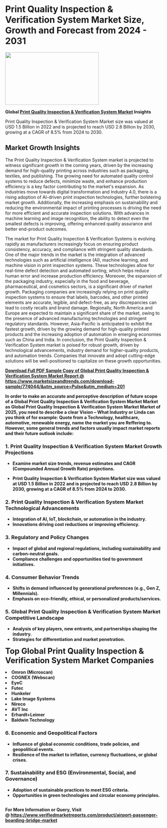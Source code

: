 <H1>Print Quality Inspection & Verification System Market Size, Growth and Forecast from 2024 - 2031</H1><img class="aligncenter size-medium wp-image-584254" src="https://thirdeyenews.in/wp-content/uploads/2024/09/Global-Market-Research-300x168.jpeg" alt="" width="300" height="168" /><p><strong>Global&nbsp;<a href="https://www.marketsizeandtrends.com/download-sample/774044/&amp;utm_source=Pulse&amp;utm_medium=201">Print Quality Inspection & Verification System Market</a> Insights</strong></p><p>Print Quality Inspection & Verification System Market size was valued at USD 1.5 Billion in 2022 and is projected to reach USD 2.8 Billion by 2030, growing at a CAGR of 8.5% from 2024 to 2030.</p><p><h2>Market Growth Insights</h2> <p>The Print Quality Inspection & Verification System market is projected to witness significant growth in the coming years, driven by the increasing demand for high-quality printing across industries such as packaging, textiles, and publishing. The growing need for automated quality control systems to reduce defects, minimize waste, and enhance production efficiency is a key factor contributing to the market's expansion. As industries move towards digital transformation and Industry 4.0, there is a rising adoption of AI-driven print inspection technologies, further bolstering market growth. Additionally, the increasing emphasis on sustainability and reducing the environmental impact of printing processes is driving the need for more efficient and accurate inspection solutions. With advances in machine learning and image recognition, the ability to detect even the smallest defects is improving, offering enhanced quality assurance and better end-product outcomes.</p> <p><strong><a href="#"></a></strong></p> <p>The market for Print Quality Inspection & Verification Systems is evolving rapidly as manufacturers increasingly focus on ensuring product consistency, accuracy, and compliance with stringent quality standards. One of the major trends in the market is the integration of advanced technologies such as artificial intelligence (AI), machine learning, and machine vision in print inspection systems. These technologies allow for real-time defect detection and automated sorting, which helps reduce human error and increase production efficiency. Moreover, the expansion of the packaging industry, especially in the food and beverage, pharmaceutical, and cosmetics sectors, is a significant driver of market growth. Packaging companies are increasingly relying on print quality inspection systems to ensure that labels, barcodes, and other printed elements are accurate, legible, and defect-free, as any discrepancies can lead to costly recalls and brand damage. Regionally, North America and Europe are expected to maintain a significant share of the market, owing to the presence of advanced manufacturing technologies and stringent regulatory standards. However, Asia-Pacific is anticipated to exhibit the fastest growth, driven by the growing demand for high-quality printed products and the increasing adoption of automation in emerging economies such as China and India. In conclusion, the Print Quality Inspection & Verification System market is poised for robust growth, driven by technological advancements, industry demand for higher-quality products, and automation trends. Companies that innovate and adopt cutting-edge solutions will be well-positioned to capitalize on these growth opportunities.</p> <p><strong><a href="#"></p><p><span class=""><strong>Download Full PDF Sample Copy of Global Print Quality Inspection & Verification System Market Report</strong> @ <a href="https://www.marketsizeandtrends.com/download-sample/774044/&amp;utm_source=Pulse&amp;utm_medium=201" target="_blank">https://www.marketsizeandtrends.com/download-sample/774044/&amp;utm_source=Pulse&amp;utm_medium=201</a></span></p><p>In order to make an accurate and perceptive description of future scope of a Global&nbsp;Print Quality Inspection & Verification System Market Market as Global&nbsp;Print Quality Inspection & Verification System Market Market of 2025, you need to describe a clear Vision &ndash; What Industry or Linda can you think of for example: Quote from a Technology, healthcare, automotive, renewable energy, name the market you are Reffering to. However, some general trends and factors usually impact market reports and their future outlook include:</p><h3>1.&nbsp;<strong>Print Quality Inspection & Verification System Market Growth Projections</strong></h3><ul><li>Examine market size trends, revenue estimates and CAGR (Compounded Annual Growth Rate) projections.</li><li><p>Print Quality Inspection & Verification System Market size was valued at USD 1.5 Billion in 2022 and is projected to reach USD 2.8 Billion by 2030, growing at a CAGR of 8.5% from 2024 to 2030.</p></li></ul><h3>2.&nbsp;<strong>Print Quality Inspection & Verification System Market Technological Advancements</strong></h3><ul><li>Integration of AI, IoT, blockchain, or automation in the industry.</li><li>Innovations driving cost reductions or improving efficiency.</li></ul><h3>3.&nbsp;<strong>Regulatory and Policy Changes</strong></h3><ul><li>Impact of global and regional regulations, including sustainability and carbon-neutral goals.</li><li>Compliance challenges and opportunities tied to government initiatives.</li></ul><h3>4.&nbsp;<strong>Consumer Behavior Trends</strong></h3><ul><li>Shifts in demand influenced by generational preferences (e.g., Gen Z, Millennials).</li><li>Emphasis on eco-friendly, ethical, or personalized products/services.</li></ul><h3>5.&nbsp;<strong>Global Print Quality Inspection & Verification System Market Competitive Landscape</strong></h3><ul><li>Analysis of key players, new entrants, and partnerships shaping the industry.</li><li>Strategies for differentiation and market penetration.</li></ul><p data-pm-slice="1 1 []"><span style="color: inherit; font-family: inherit; font-size: 25px;">Top Global Print Quality Inspection & Verification System Market Companies</span></p><div class="" data-test-id=""><p><li>Omron (Microscan)</li><li> COGNEX (Webscan)</li><li> EyeC</li><li> Futec</li><li> Hunkeler</li><li> Lake Image Systems</li><li> Nireco</li><li> AVT Inc</li><li> Erhardt+Leimer</li><li> Baldwin Technology</li></p></div><h3>6.&nbsp;<strong>Economic and Geopolitical Factors</strong></h3><ul><li>Influence of global economic conditions, trade policies, and geopolitical events.</li><li>Resilience of the market to inflation, currency fluctuations, or global crises.</li></ul><h3>7.&nbsp;<strong>Sustainability and ESG (Environmental, Social, and Governance)</strong></h3><ul><li>Adoption of sustainable practices to meet ESG criteria.</li><li>Opportunities in green technologies and circular economy principles.</li></ul><h2><strong style="font-size: 14px;">For More Information or Query, Visit @&nbsp;</strong><a style="background-color: #ffffff; font-size: 14px;" href="https://www.marketsizeandtrends.com/report/print-quality-inspection-and-verification-system-market/" target="_blank">https://www.verifiedmarketreports.com/product/airport-passenger-boarding-bridge-market</a></h2>
